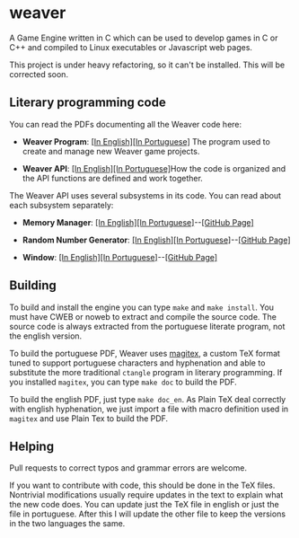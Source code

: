 # weaver

A Game Engine written in C which can be used to develop games in C or
C++ and compiled to Linux executables or Javascript web pages.

This project is under heavy refactoring, so it can't be
installed. This will be corrected soon.

## Literary programming code

You can read the PDFs documenting all the Weaver code here:

* **Weaver Program**: [[In
    English]](https://github.com/thiagoharry/weaver/blob/master/weaver_program_en.pdf)[[In
    Portuguese]](https://github.com/thiagoharry/weaver/blob/master/weaver_program.pdf)
    The program used to create and manage new Weaver game projects.

* **Weaver API**: [[In
    English]](https://github.com/thiagoharry/weaver/blob/master/weaver_api_en.pdf)[[In
    Portuguese]](https://github.com/thiagoharry/weaver/blob/master/weaver_api.pdf)How
    the code is organized and the API functions are defined and work
    together.


The Weaver API uses several subsystems in its code. You can read about
each subsystem separately:

* **Memory Manager**: [[In English]](https://github.com/thiagoharry/weaver-memory-manager/blob/master/weaver-memory-manager_en.pdf)[[In Portuguese]](https://github.com/thiagoharry/weaver-memory-manager/blob/master/weaver-memory-manager.pdf)--[[GitHub Page]](https://github.com/thiagoharry/weaver-memory-manager)

* **Random Number Generator**: [[In English]](https://github.com/thiagoharry/weaver-random/raw/master/weaver-random_en.pdf)[[In Portuguese]](https://github.com/thiagoharry/weaver-random/raw/master/weaver-random.pdf)--[[GitHub Page]](https://github.com/thiagoharry/weaver-random)

* **Window**: [[In English]](https://github.com/thiagoharry/weaver-window/raw/master/weaver-window_en.pdf)[[In Portuguese]](https://github.com/thiagoharry/weaver-window/raw/master/weaver-window.pdf)--[[GitHub Page]](https://github.com/thiagoharry/weaver-window)


## Building

To build and install the engine you can type `make` and `make
install`. You must have CWEB or noweb to extract and compile the
source code. The source code is always extracted from the portuguese
literate program, not the english version.

To build the portuguese PDF, Weaver uses
[magitex](https://github.com/thiagoharry/magitex), a custom TeX format
tuned to support portuguese characters and hyphenation and able to
substitute the more traditional `ctangle` program in literary
programming. If you installed `magitex`, you can type `make doc` to
build the PDF.

To build the english PDF, just type `make doc_en`. As Plain TeX deal
correctly with english hyphenation, we just import a file with macro
definition used in `magitex` and use Plain Tex to build the PDF.

## Helping

Pull requests to correct typos and grammar errors are welcome.

If you want to contribute with code, this should be done in the TeX
files. Nontrivial modifications usually require updates in the text to
explain what the new code does. You can update just the TeX file in
english or just the file in portuguese. After this I will update the
other file to keep the versions in the two languages the same.